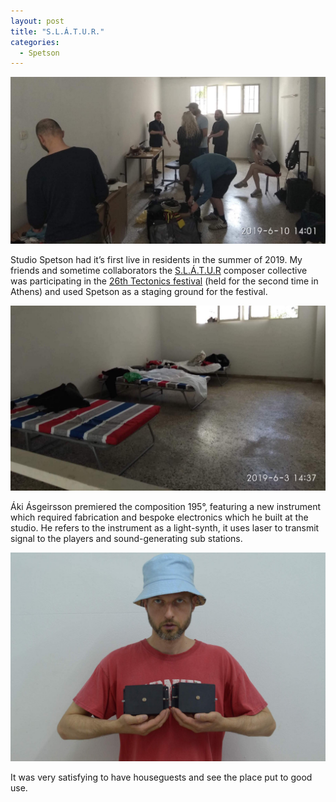 ```yaml
---
layout: post
title: "S.L.Á.T.U.R."
categories:
  - Spetson
---
```


![Full house](/img/slatur1.jpg)

Studio Spetson had it’s first live in residents in the summer of 2019. My friends and sometime collaborators the [S.L.Á.T.U.R](www.slatur.is) composer collective was participating in the [26th Tectonics festival](https://www.onassis.org/whats-on/tectonics-athens-2019) (held for the second time in Athens) and used Spetson as a staging ground for the festival.

![Composition barracks](/img/Sumarbudir.jpg)

Áki Ásgeirsson premiered the composition 195°, featuring a new instrument which required fabrication and bespoke electronics which he built at the studio. He refers to the instrument as a light-synth, it uses laser to transmit signal to the players and sound-generating sub stations.

![Androgynous dreams](/img/AkiTitties.JPG)

It was very satisfying to have houseguests and see the place put to good use.
